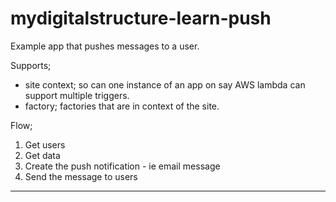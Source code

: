 # mydigitalstructure-learn-push

Example app that pushes messages to a user.

Supports;
- site context; so can one instance of an app on say AWS lambda can support multiple triggers.
- factory; factories that are in context of the site.

Flow;

1. Get users
2. Get data
3. Create the push notification - ie email message
4. Send the message to users

---

